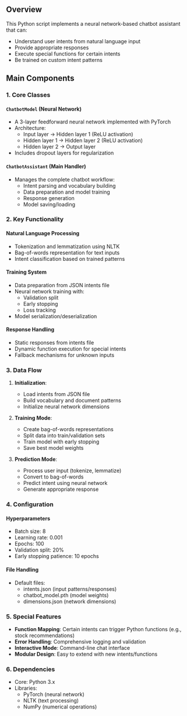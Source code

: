 
## Overview
This Python script implements a neural network-based chatbot assistant that can:
- Understand user intents from natural language input
- Provide appropriate responses
- Execute special functions for certain intents
- Be trained on custom intent patterns

## Main Components

### 1. Core Classes

#### `ChatbotModel` (Neural Network)
- A 3-layer feedforward neural network implemented with PyTorch
- Architecture:
  - Input layer → Hidden layer 1 (ReLU activation)
  - Hidden layer 1 → Hidden layer 2 (ReLU activation)
  - Hidden layer 2 → Output layer
- Includes dropout layers for regularization

#### `ChatbotAssistant` (Main Handler)
- Manages the complete chatbot workflow:
  - Intent parsing and vocabulary building
  - Data preparation and model training
  - Response generation
  - Model saving/loading

### 2. Key Functionality

#### Natural Language Processing
- Tokenization and lemmatization using NLTK
- Bag-of-words representation for text inputs
- Intent classification based on trained patterns

#### Training System
- Data preparation from JSON intents file
- Neural network training with:
  - Validation split
  - Early stopping
  - Loss tracking
- Model serialization/deserialization

#### Response Handling
- Static responses from intents file
- Dynamic function execution for special intents
- Fallback mechanisms for unknown inputs

### 3. Data Flow

1. **Initialization**:
   - Load intents from JSON file
   - Build vocabulary and document patterns
   - Initialize neural network dimensions

2. **Training Mode**:
   - Create bag-of-words representations
   - Split data into train/validation sets
   - Train model with early stopping
   - Save best model weights

3. **Prediction Mode**:
   - Process user input (tokenize, lemmatize)
   - Convert to bag-of-words
   - Predict intent using neural network
   - Generate appropriate response

### 4. Configuration

#### Hyperparameters
- Batch size: 8
- Learning rate: 0.001
- Epochs: 100
- Validation split: 20%
- Early stopping patience: 10 epochs

#### File Handling
- Default files:
  - intents.json (input patterns/responses)
  - chatbot_model.pth (model weights)
  - dimensions.json (network dimensions)

### 5. Special Features

- **Function Mapping**: Certain intents can trigger Python functions (e.g., stock recommendations)
- **Error Handling**: Comprehensive logging and validation
- **Interactive Mode**: Command-line chat interface
- **Modular Design**: Easy to extend with new intents/functions


### 6. Dependencies

- Core: Python 3.x
- Libraries:
  - PyTorch (neural network)
  - NLTK (text processing)
  - NumPy (numerical operations)
